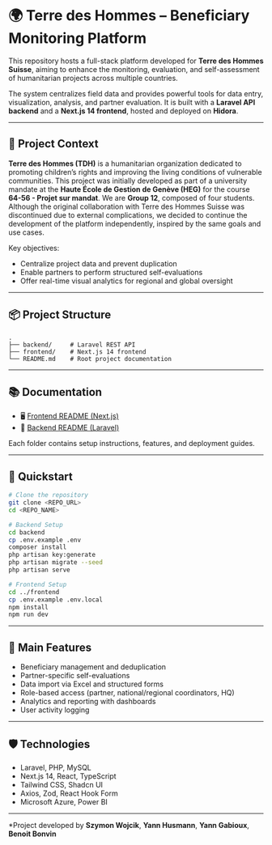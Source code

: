# 🌍 Terre des Hommes – Beneficiary Monitoring Platform

This repository hosts a full-stack platform developed for **Terre des Hommes Suisse**, aiming to enhance the monitoring, evaluation, and self-assessment of humanitarian projects across multiple countries.

The system centralizes field data and provides powerful tools for data entry, visualization, analysis, and partner evaluation. It is built with a **Laravel API backend** and a **Next.js 14 frontend**, hosted and deployed on **Hidora**.

---

## 🧭 Project Context

**Terre des Hommes (TDH)** is a humanitarian organization dedicated to promoting children’s rights and improving the living conditions of vulnerable communities.
This project was initially developed as part of a university mandate at the **Haute École de Gestion de Genève (HEG)** for the course **64-56 - Projet sur mandat**.
We are **Group 12**, composed of four students. Although the original collaboration with Terre des Hommes Suisse was discontinued due to external complications, we decided to continue the development of the platform independently, inspired by the same goals and use cases.

Key objectives:

- Centralize project data and prevent duplication
- Enable partners to perform structured self-evaluations
- Offer real-time visual analytics for regional and global oversight

---

## 📦 Project Structure

```
.
├── backend/     # Laravel REST API
├── frontend/    # Next.js 14 frontend
└── README.md    # Root project documentation
```

---

## 📚 Documentation

- 🖥️ [Frontend README (Next.js)](./frontend/README.md)
- 🔧 [Backend README (Laravel)](./backend/README.md)

Each folder contains setup instructions, features, and deployment guides.

---

## 🚀 Quickstart

```bash
# Clone the repository
git clone <REPO_URL>
cd <REPO_NAME>

# Backend Setup
cd backend
cp .env.example .env
composer install
php artisan key:generate
php artisan migrate --seed
php artisan serve

# Frontend Setup
cd ../frontend
cp .env.example .env.local
npm install
npm run dev
```

---

## 🎯 Main Features

- Beneficiary management and deduplication
- Partner-specific self-evaluations
- Data import via Excel and structured forms
- Role-based access (partner, national/regional coordinators, HQ)
- Analytics and reporting with dashboards
- User activity logging

---

## 🛡️ Technologies

- Laravel, PHP, MySQL
- Next.js 14, React, TypeScript
- Tailwind CSS, Shadcn UI
- Axios, Zod, React Hook Form
- Microsoft Azure, Power BI

---

*Project developed by **Szymon Wojcik**, **Yann Husmann**, **Yann Gabioux**, **Benoit Bonvin**